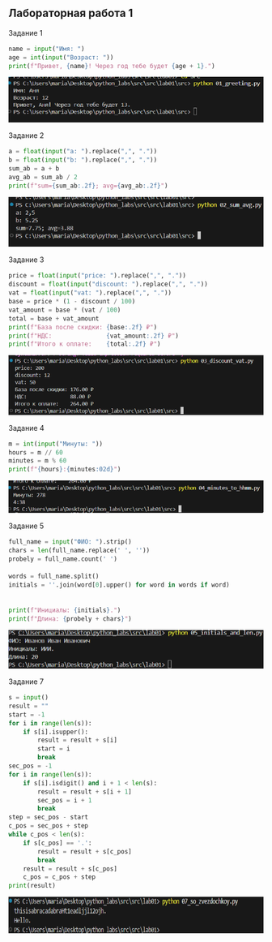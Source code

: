 ## Лабораторная работа 1



Задание 1

```python
name = input("Имя: ")
age = int(input("Возраст: "))
print(f"Привет, {name}! Через год тебе будет {age + 1}.")
```

![01_greeting](./images/lab01/ex01.png.png)


Задание 2

```python
a = float(input("a: ").replace(",", "."))
b = float(input("b: ").replace(",", "."))
sum_ab = a + b
avg_ab = sum_ab / 2
print(f"sum={sum_ab:.2f}; avg={avg_ab:.2f}")
```

![02_sum_avg](./images/lab01/ex02.png.png)


Задание 3

```python
price = float(input("price: ").replace(",", "."))
discount = float(input("discount: ").replace(",", "."))
vat = float(input("vat: ").replace(",", "."))
base = price * (1 - discount / 100)
vat_amount = base * (vat / 100)
total = base + vat_amount
print(f"База после скидки: {base:.2f} ₽")
print(f"НДС:               {vat_amount:.2f} ₽")
print(f"Итого к оплате:    {total:.2f} ₽")
```

![03_discount_vat](./images/lab01/ex03.png.png)


Задание 4

```python
m = int(input("Минуты: "))
hours = m // 60
minutes = m % 60
print(f"{hours}:{minutes:02d}")
```

![04_minutes_to_hhmm](./images/lab01/ex04.png.png)

Задание 5

```python
full_name = input("ФИО: ").strip()
chars = len(full_name.replace(' ', ''))
probely = full_name.count(' ')

words = full_name.split()
initials = ''.join(word[0].upper() for word in words if word)


print(f"Инициалы: {initials}.")
print(f"Длина: {probely + chars}")
```

![05_initials_and_len](./images/lab01/ex05.png.png)


Задание 7

```python
s = input()
result = ""
start = -1
for i in range(len(s)):
    if s[i].isupper():  
        result = result + s[i]  
        start = i  
        break
sec_pos = -1
for i in range(len(s)):
    if s[i].isdigit() and i + 1 < len(s):  
        result = result + s[i + 1]  
        sec_pos = i + 1  
        break
step = sec_pos - start
c_pos = sec_pos + step
while c_pos < len(s):
    if s[c_pos] == '.':  
        result = result + s[c_pos]  
        break 
    result = result + s[c_pos]  
    c_pos = c_pos + step  
print(result)
```

![07_so_zvezdochkoy](./images/lab01/ex07.png.png)